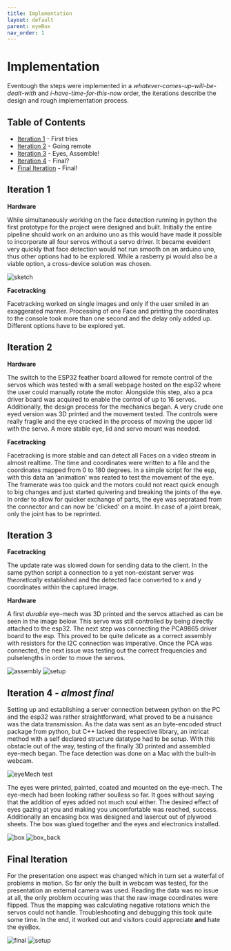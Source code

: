 ```yaml
---
title: Implementation
layout: default
parent: eyeBox
nav_order: 1
---
```



# Implementation

Eventough the steps were implemented in a *whatever-comes-up-will-be-dealt-with* and *i-have-time-for-this-now* order, the iterations describe the design and rough implementation process. 

## Table of Contents
- [Iteration 1](#iteration-1) - First tries
- [Iteration 2](#iteration-2) - Going remote
- [Iteration 3](#iteration-3) - Eyes, Assemble!
- [Iteration 4](#iteration-4---almost-final) - Final?
- [Final Iteration](#final-iteration) - Final!

## Iteration 1
**Hardware**

While simultaneously working on the face detection running in python the first prototype for the project were designed and built. Initially the entire pipeline should work on an arduino uno as this would have made it possible to incorporate all four servos without a servo driver. It became eveident very quickly that face detection would not run smooth on an arduino uno, thus other options had to be explored. While a rasberry pi would also be a viable option, a cross-device solution was chosen. 

![sketch](assets/first_sketch_medium.jpeg)

**Facetracking**

Facetracking worked on single images and only if the user smiled in an exaggerated manner. Processing of one Face and printing the coordinates to the console took more than one second and the delay only added up. Different options have to be explored yet.

## Iteration 2
**Hardware**

The switch to the ESP32 feather board allowed for remote control of the servos which was tested with a small webpage hosted on the esp32 where the user could manually rotate the motor. Alongside this step, also a pca driver board was acquired to enable the control of up to 16 servos. Additionally, the design process for the mechanics began. A very crude one eyed version was 3D printed and the movement tested. The controls were really fragile and the eye cracked in the process of moving the upper lid with the servo. A more stable eye, lid and servo mount was needed.

**Facetracking**

Facetracking is more stable and can detect all Faces on a video stream in almost realtime. The time and coordinates were written to a file and the coordinates mapped from 0 to 180 degrees. In a simple script for the esp, with this data an 'animation' was reated to test the movement of the eye. The framerate was too quick and the motors could not react quick enough to big changes and just started quivering and breaking the joints of the eye. In order to allow for quicker exchange of parts, the eye was seprataed from the connector and can now be 'clicked' on a moint. In case of a joint break, only the joint has to be reprinted. 

## Iteration 3

**Facetracking**

The update rate was slowed down for sending data to the client. In the same python script a connection to a yet non-existant server was *theoretically* established and the detected face converted to x and y coordinates within the captured image.

**Hardware**

A first *durable* eye-mech was 3D printed and the servos attached as can be seen in the image below. This servo was still controlled by being directly attached to the esp32. The next step was connecting the PCA9865 driver board to the esp. This proved to be quite delicate as a correct assembly with resistors for the I2C connection was imperative. Once the PCA was connected, the next issue was testing out the correct frequencies and pulselengths in order to move the servos.

![assembly](assets/eyeBox_assembly_cut.png)
![setup](assets/setup_pca.png)

## Iteration 4 - *almost final*
Setting up and establishing a server connection between python on the PC and the esp32 was rather straightforward, what proved to be a nuisance was the data transmission. As the data was sent as an byte-encoded struct package from python, but C++ lacked the respective library, an intricat method with a self declared structure datatype had to be setup. With this obstacle out of the way, testing of the finally 3D printed and assembled eye-mech began. The face detection was done on a Mac with the built-in webcam.

![eyeMech test](assets/eyeBox_test_AdobeExpress.gif)

The eyes were printed, painted, coated and mounted on the eye-mech. The eye-mech had been looking rather soulless so far. It goes without saying that the addition of eyes added not much soul either. The desired effect of eyes gazing at you and making you uncomfortable was reached, success. Additionally an encasing box was designed and lasercut out of plywood sheets. The box was glued together and the eyes and electronics installed.

![box](assets/eyeBox_boxBuild_medium.jpeg)
![box_back](assets/eyeBox_back_medium.jpeg)


## Final Iteration
For the presentation one aspect was changed which in turn set a waterfal of problems in motion. So far only the built in webcam was tested, for the presentation an external camera was used. Reading the data was no issue at all, the only problem occuring was that the raw image coordinates were flipped. Thus the mapping was calculating negative rotations which the servos could not handle. Troubleshooting and debugging this took quite some time. In the end, it worked out and visitors could appreciate **and** hate the eyeBox.

![final](assets/eyeBox_final_AdobeExpress.gif)
![setup](assets/eyeBox_setup.jpg)
